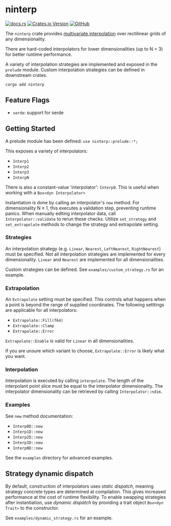 # ninterp

[![docs.rs](https://img.shields.io/docsrs/ninterp)](https://docs.rs/ninterp/latest/ninterp) [![Crates.io Version](https://img.shields.io/crates/v/ninterp)](https://crates.io/crates/ninterp) [![GitHub](https://img.shields.io/badge/github-NREL/ninterp-blue)](https://github.com/NREL/ninterp/)

The `ninterp` crate provides [multivariate interpolation](https://en.wikipedia.org/wiki/Multivariate_interpolation#Regular_grid) over rectilinear grids of any dimensionality.

There are hard-coded interpolators for lower dimensionalities (up to N = 3) for better runtime performance.

A variety of interpolation strategies are implemented and exposed in the `prelude` module.
Custom interpolation strategies can be defined in downstream crates.

```
cargo add ninterp
```

## Feature Flags
- `serde`: support for serde

## Getting Started
A prelude module has been defined: `use ninterp::prelude::*;`

This exposes a variety of interpolators:
- `Interp1`
- `Interp2`
- `Interp3`
- `InterpN`

There is also a constant-value 'interpolator':
`Interp0`.
This is useful when working with a `Box<dyn Interpolator>`

Instantiation is done by calling an interpolator's `new` method.
For dimensionality N ≥ 1, this executes a validation step, preventing runtime panics.
When manually editing interpolator data, call `Interpolator::validate` to rerun these checks.
Utilize `set_strategy` and `set_extrapolate` methods to change the strategy and extrapolate setting.

### Strategies
An interpolation strategy (e.g. `Linear`, `Nearest`, `LeftNearest`, `RightNearest`) must be specified.
Not all interpolation strategies are implemented for every dimensionality.
`Linear` and `Nearest` are implemented for all dimensionalities.

Custom strategies can be defined. See `examples/custom_strategy.rs` for an example.


### Extrapolation
An `Extrapolate` setting must be specified.
This controls what happens when a point is beyond the range of supplied coordinates.
The following setttings are applicable for all interpolators:
- `Extrapolate::Fill(f64)`
- `Extrapolate::Clamp`
- `Extrapolate::Error`

`Extrapolate::Enable` is valid for `Linear` in all dimensionalities.

If you are unsure which variant to choose, `Extrapolate::Error` is likely what you want.

### Interpolation
Interpolation is executed by calling `interpolate`.
The length of the interpolant point slice must be equal to the interpolator dimensionality.
The interpolator dimensionality can be retrieved by calling `Interpolator::ndim`.

### Examples
See `new` method documentation:
- `Interp0D::new`
- `Interp1D::new`
- `Interp2D::new`
- `Interp3D::new`
- `InterpND::new`

See the `examples` directory for advanced examples.

## Strategy dynamic dispatch
By default, construction of interpolators uses *static dispatch*,
meaning strategy concrete types are determined at compilation.
This gives increased performance at the cost of runtime flexibility.
To enable swapping strategies after instantiation,
use *dynamic dispatch* by providing a trait object `Box<dyn Trait>` to the constructor.

See `examples/dynamic_strategy.rs` for an example.